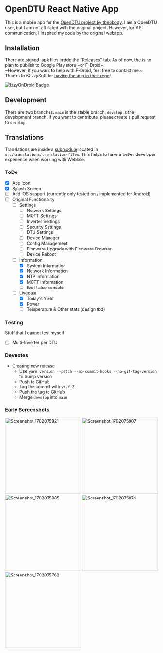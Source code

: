 # OpenDTU React Native App

This is a mobile app for the [OpenDTU project by tbnobody](https://github.com/tbnobody/OpenDTU).
I am a OpenDTU user, but I am not affiliated with the original project. However, for API communication, I inspired my code by the original webapp.

## Installation
There are signed .apk files inside the "Releases" tab. As of now, the is no plan to publish to Google Play store ~or F-Droid~.
<br>
~However, if you want to help with F-Droid, feel free to contact me.~ Thanks to @IzzySoft for [having the app in their repo](https://apt.izzysoft.de/fdroid/index/apk/xyz.commanderred.opendtuapp/)!

![IzzyOnDroid Badge](https://img.shields.io/endpoint?url=https://apt.izzysoft.de/fdroid/api/v1/shield/xyz.commanderred.opendtuapp)

## Development
There are two branches. `main` is the stable branch, `develop` is the development branch. If you want to contribute, please create a pull request to `develop`.

## Translations
Translations are inside a [submodule](https://github.com/OpenDTU-App/opendtu-react-native-translations) located in `src/translations/translation-files`.
This helps to have a better developer experience when working with Weblate.

### ToDo
- [x] App Icon
- [x] Splash Screen
- [ ] Add iOS support (currently only tested on / implemented for Android)
- [ ] Original Functionality
  - [ ] Settings
    - [ ] Network Settings
    - [ ] MQTT Settings
    - [ ] Inverter Settings
    - [ ] Security Settings
    - [ ] DTU Settings
    - [ ] Device Manager
    - [ ] Config Management
    - [ ] Firmware Upgrade with Firmware Browser
    - [ ] Device Reboot
  - [ ] Information
    - [x] System Information
    - [x] Network Information
    - [x] NTP Information
    - [x] MQTT Information
    - [ ] tbd if also console
  - [ ] Livedata
    - [x] Today's Yield 
    - [x] Power
    - [ ] Temperature & Other stats (design tbd)

### Testing
Stuff that I cannot test myself
- [ ] Multi-Inverter per DTU

### Devnotes
- Creating new release
  - Use `yarn version --patch --no-commit-hooks --no-git-tag-version` to bump version
  - Push to GitHub
  - Tag the commit with `vX.Y.Z`
  - Push the tag to GitHub
  - Merge `develop` into `main`

### Early Screenshots
<img alt="Screenshot_1702075921" src="https://github.com/OpenDTU-App/opendtu-react-native/assets/43087936/1475799f-881d-4eb4-8b1f-1065c64a85c1" width="250">
<img alt="Screenshot_1702075907" src="https://github.com/OpenDTU-App/opendtu-react-native/assets/43087936/2edc11b3-3d33-43ef-9d22-c544fda4e72e" width="250">
<img alt="Screenshot_1702075885" src="https://github.com/OpenDTU-App/opendtu-react-native/assets/43087936/1eaa0d3c-17ee-4ab8-970d-2869887eef12" width="250">
<img alt="Screenshot_1702075874" src="https://github.com/OpenDTU-App/opendtu-react-native/assets/43087936/1a86d932-dbf5-4f08-913a-72abc95efa07" width="250">
<img alt="Screenshot_1702075762" src="https://github.com/OpenDTU-App/opendtu-react-native/assets/43087936/cd9ae39b-a204-49c3-82c7-b3bd0db29ff8" width="250">
